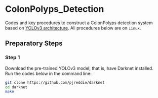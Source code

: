 # ColonPolyps_Detection
Codes and key procedures to construct a ColonPolyps detection system based on [YOLOv3 architecture](https://pjreddie.com/darknet/yolo/). All procedures below are on `Linux`.
## Preparatory Steps
### Step 1
Download the pre-trained YOLOv3 model, that is, have Darknet installed. Run the codes below in the command line:
```Bash
git clone https://github.com/pjreddie/darknet
cd darknet
make
```
